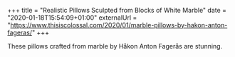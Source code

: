+++
title = "Realistic Pillows Sculpted from Blocks of White Marble"
date = "2020-01-18T15:54:09+01:00"
externalUrl = "https://www.thisiscolossal.com/2020/01/marble-pillows-by-hakon-anton-fageras/"
+++

These pillows crafted from marble by Håkon Anton Fagerås are stunning. 